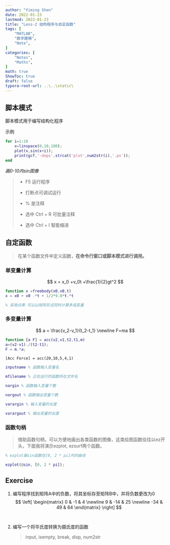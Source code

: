 ```yaml
---
author: "Yiming Shen"
date: 2022-01-23
lastmod: 2022-01-23
title: "Less-2 结构程序与自定函数"
tags: [
    "MATLAB",
    "数学建模",
    "Note",
]
categories: [
    "Notes", 
    "Maths",
]
math: true
ShowToc: true
draft: false
typora-root-url: ..\..\static\
---
```


## 脚本模式

脚本模式用于编写结构化程序

示例

```matlab
for i=1:10
    x=linspace(0,10,100);
    plot(x,sin(x+i));
    print(gcf,'-deps',strcat('plot',num2str(i),'.ps'));
end
```

*画0-10内sin图像*

>  - F5 运行程序
>
> - 打断点可调试运行
>
> - % 是注释
>
> - 选中 Ctrl + R 可批量注释
>
> - 选中 Ctrl + I 智能缩进

## 自定函数

> 在某个函数文件中定义函数，**在命令行窗口或脚本模式进行调用。**

### 单变量计算

$$
x = x_0 +v_0t +\frac{1}{2}gt^2
$$

``` matlab
function x =freebody(x0,v0,t)
x = x0 + v0 .*t + 1/2*9.8*t.*t

% 采用点乘 可以以矩阵形式同时计算多组变量

```

### 多变量计算

$$
a = \frac{v_2-v_1}{t_2-t_1} \newline
F=ma
$$

```matlab
function [a F] = acc(v2,v1,t2,t1,m)
a=(v2-v1)./(t2-t1);
F = m.*a;
```

`[Acc Force] = acc(20,10,5,4,1)`

```matlab
inputname % 函数输入变量名

mfilename % 正在运行的函数所在文件名

nargin % 函数输入变量个数

nargout % 函数输出变量个数

varargin % 输入变量的长度

varargout % 输出变量的长度
```

### 函数句柄

> 借助函数句柄，可以方便地画出各类函数的图像，这类绘图函数往往以ez开头，下面我将演示ezplot, ezsurf两个函数。

```matlab
% ezplot画sin函数在[0, 2 * pi]内的曲线

ezplot(@sin, [0, 2 * pi]);
```

## Exercise

1. 编写程序找到矩阵A中的负数，将其坐标存至矩阵B中，并将负数更改为0
   $$
   \left[
    \begin{matrix}
      0 & -1 & 4 \newline
      9 & -14 & 25 \newline
      -34 & 49 & 64
     \end{matrix}
     \right]
   $$
   
   ```matlab
   
   
   
   ```
   
2. 编写一个将华氏度转换为摄氏度的函数

   > input, isempty, break, disp, num2str
   
   ```matlab
   
   
   
   ```
   
   

